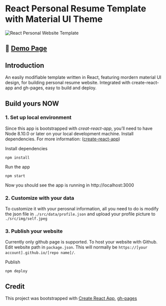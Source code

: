 

# React Personal Resume Template with Material UI Theme 
![React Personal Website Template](https://github.com/waynezhang1995/react-personal-website-template/blob/master/demo/demo.png?raw=true)

## 🎉 [Demo Page](https://waynezhang1995.github.io/react-personal-website-template/)
## Introduction
An easily modifiable template written in React, featuring mordern material UI design, for building personal resume website. Integrated with create-react-app and gh-pages, easy to build and deploy.
## Build yours NOW

### 1. Set up local environment
Since this app is bootstrapped with *creat-react-app*, you’ll need to have Node 8.10.0 or later on your local development machine. Install dependencies. For more information: ([create-react-app](https://github.com/facebook/create-react-app))

Install dependencies
```
npm install
```

Run the app
```
npm start
```

Now you should see the app is running in http://localhost:3000

### 2. Customize with your data
To customize it with your perosnal information, all you need to do is modify the json file in `./src/data/profile.json` and upload your profile picture to `./src/img/self.jpeg`

### 3. Publish your website
Currently only github page is supported. To host your website with Github.
Edit website path in `package.json`. This will normally be `https://[your account].github.io/[repo name]/`.

Publish
```
npm deploy
```

## Credit
This project was bootstrapped with [Create React App](https://github.com/facebook/create-react-app), [gh-pages](https://github.com/tschaub/gh-pages)
